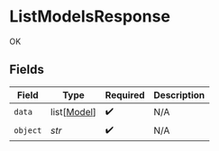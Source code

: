 # ListModelsResponse

OK


## Fields

| Field                                       | Type                                        | Required                                    | Description                                 |
| ------------------------------------------- | ------------------------------------------- | ------------------------------------------- | ------------------------------------------- |
| `data`                                      | list[[Model](../../models/shared/model.md)] | :heavy_check_mark:                          | N/A                                         |
| `object`                                    | *str*                                       | :heavy_check_mark:                          | N/A                                         |